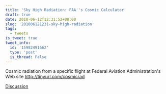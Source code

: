 ```yaml
---
title: 'Sky High Radiation: FAA''s Cosmic Calculator'
draft: true
date: 2010-06-12T12:31:52+00:00
slug: '201006121231-sky-high-radiation'
tags:
  - tweets
is_tweet: true
tweet_info:
  id: '15982491662'
  type: 'post'
  is_thread: False
---
```




Cosmic radiation from a specific flight  at Federal Aviation Administration's Web site http://tinyurl.com/cosmicrad

[Discussion](https://x.com/sytelus/status/15982491662)
